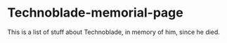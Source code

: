 # Technoblade-memorial-page
This is a list of stuff about Technoblade, in memory of him, since he died.

